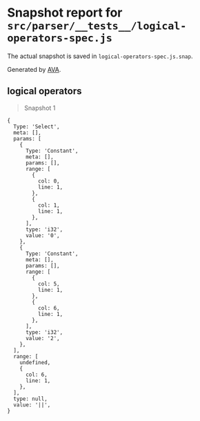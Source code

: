 # Snapshot report for `src/parser/__tests__/logical-operators-spec.js`

The actual snapshot is saved in `logical-operators-spec.js.snap`.

Generated by [AVA](https://ava.li).

## logical operators

> Snapshot 1

    {
      Type: 'Select',
      meta: [],
      params: [
        {
          Type: 'Constant',
          meta: [],
          params: [],
          range: [
            {
              col: 0,
              line: 1,
            },
            {
              col: 1,
              line: 1,
            },
          ],
          type: 'i32',
          value: '0',
        },
        {
          Type: 'Constant',
          meta: [],
          params: [],
          range: [
            {
              col: 5,
              line: 1,
            },
            {
              col: 6,
              line: 1,
            },
          ],
          type: 'i32',
          value: '2',
        },
      ],
      range: [
        undefined,
        {
          col: 6,
          line: 1,
        },
      ],
      type: null,
      value: '||',
    }
